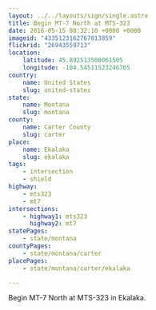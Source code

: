 ```yaml
---
layout: ../../layouts/sign/single.astro
title: Begin MT-7 North at MTS-323
date: 2016-05-15 08:32:10 +0000 +0000
imageid: "4335123162767013859"
flickrid: "26943559713"
location:
    latitude: 45.892513508061505
    longitude: -104.54511523246765
country:
    name: United States
    slug: united-states
state:
    name: Montana
    slug: montana
county:
    name: Carter County
    slug: carter
place:
    name: Ekalaka
    slug: ekalaka
tags:
    - intersection
    - shield
highway:
    - mts323
    - mt7
intersections:
    - highway1: mts323
      highway2: mt7
statePages:
    - state/montana
countyPages:
    - state/montana/carter
placePages:
    - state/montana/carter/ekalaka

---
```

Begin MT-7 North at MTS-323 in Ekalaka.